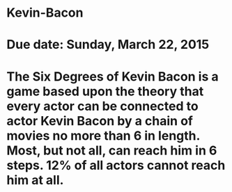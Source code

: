 # Kevin-Bacon
# Due date: Sunday, March 22, 2015
# The Six Degrees of Kevin Bacon is a game based upon the theory that every actor can be connected to actor Kevin Bacon by a chain of movies no more than 6 in length.  Most, but not all, can reach him in 6 steps. 12% of all actors cannot reach him at all.